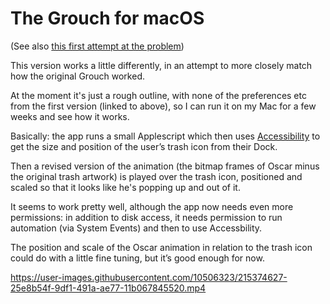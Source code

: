 # The Grouch for macOS

(See also [this first attempt at the problem](https://github.com/charlierobin/oscar-the-grouch-version-1))

This version works a little differently, in an attempt to more closely match how the original Grouch worked. 

At the moment it's just a rough outline, with none of the preferences etc from the first version (linked to above), so I can run it on my Mac for a few weeks and see how it works.

Basically: the app runs a small Applescript which then uses [Accessibility](https://developer.apple.com/library/archive/documentation/Accessibility/Conceptual/AccessibilityMacOSX/index.html) to get the size and position of the user’s trash icon from their Dock.

Then a revised version of the animation (the bitmap frames of Oscar minus the original trash artwork) is played over the trash icon, positioned and scaled so that it looks like he's popping up and out of it.

It seems to work pretty well, although the app now needs even more permissions: in addition to disk access, it needs permission to run automation (via System Events) and then to use Accessbility.

The position and scale of the Oscar animation in relation to the trash icon could do with a little fine tuning, but it’s good enough for now.

https://user-images.githubusercontent.com/10506323/215374627-25e8b54f-9df1-491a-ae77-11b067845520.mp4

